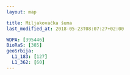 ```yaml
---
layout: map

title: Miljakovačka šuma
last_modified_at: 2018-05-23T08:07:27+02:00

WDPA: [395446]
BioRaS: [385]
geoSrbija:
  L1_183: [127]
  L1_362: [60]
---
```

